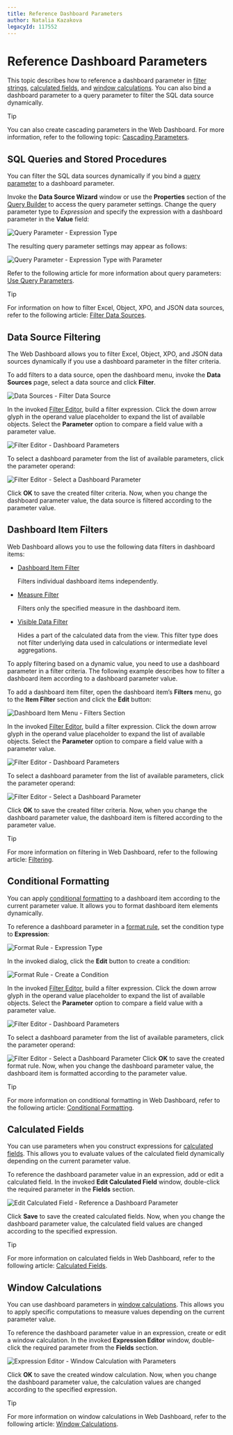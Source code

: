 ```yaml
---
title: Reference Dashboard Parameters
author: Natalia Kazakova
legacyId: 117552
---
```

# Reference Dashboard Parameters

This topic describes how to reference a dashboard parameter in [filter strings](#dashboard-item-filters), [calculated fields](#calculated-fields), and [window calculations](#window-calculations). You can also bind a dashboard parameter to a query parameter to filter the SQL data source dynamically.

>[!TIP]
>You can also create cascading parameters in the Web Dashboard. For more information, refer to the following topic: [Cascading Parameters](create-cascading-parameters.md).

## SQL Queries and Stored Procedures
 
You can filter the SQL data sources dynamically if you bind a [query parameter](../../provide-data/working-with-sql-data-sources/pass-query-parameters.md) to a dashboard parameter.

Invoke the **Data Source Wizard** window or use the **Properties** section of the [Query Builder](../../ui-elements/dialogs-and-wizards/query-builder.md) to access the query parameter settings. Change the query parameter type to *Expression* and specify the expression with a dashboard parameter in the **Value** field:

![Query Parameter - Expression Type](../../../../images/wdd-query-parameters-complex-expression.png)

The resulting query parameter settings may appear as follows:

![Query Parameter - Expression Type with Parameter](../../../../images/wdd-query-parameters-parameter-expression.png)

Refer to the following article for more information about query parameters: [Use Query Parameters](../../provide-data/working-with-sql-data-sources/pass-query-parameters.md).

>[!TIP]
>For information on how to filter Excel, Object, XPO, and JSON data sources, refer to the following article: [Filter Data Sources](../../provide-data/filter-data-sources.md).

## Data Source Filtering

The Web Dashboard allows you to filter Excel, Object, XPO, and JSON data sources dynamically if you use a dashboard parameter in the filter criteria.

To add filters to a data source, open the dashboard menu, invoke the **Data Sources** page, select a data source and click **Filter**.

![Data Sources - Filter Data Source](../../../../images/filter-data-source-with-parameter.png)

In the invoked [Filter Editor](../../ui-elements/dialogs-and-wizards/filter-editor.md), build a filter expression. Click the down arrow glyph in the operand value placeholder to expand the list of available objects. Select the **Parameter** option to compare a field value with a parameter value.

![Filter Editor - Dashboard Parameters](../../../../images/filter-editor-dashboard-parameter.png)

To select a dashboard parameter from the list of available parameters, click the parameter operand:

![Filter Editor - Select a Dashboard Parameter](../../../../images/filter-editor-dashboard-parameter-selection.png)

Click **OK** to save the created filter criteria. Now, when you change the dashboard parameter value, the data source is filtered according to the parameter value.

## Dashboard Item Filters

Web Dashboard allows you to use the following data filters in dashboard items:

- [Dashboard Item Filter](../../data-shaping/filtering.md#dashboard-item-filter)

  Filters individual dashboard items independently.

- [Measure Filter](../../data-shaping/filtering.md#measure-filter)

  Filters only the specified measure in the dashboard item.

- [Visible Data Filter](../../data-shaping/filtering.md#visible-data-filter)

  Hides a part of the calculated data from the view. This filter type does not filter underlying data used in calculations or intermediate level aggregations.

To apply filtering based on a dynamic value, you need to use a dashboard parameter in a filter criteria. The following example describes how to filter a dashboard item according to a dashboard parameter value. 

To add a dashboard item filter, open the dashboard item’s **Filters** menu, go to the **Item Filter** section and click the **Edit** button:

![Dashboard Item Menu - Filters Section](../../../../images/wdd-invoke-filter-editor124630.png)

In the invoked [Filter Editor](../../ui-elements/dialogs-and-wizards/filter-editor.md), build a filter expression. Click the down arrow glyph in the operand value placeholder to expand the list of available objects. Select the **Parameter** option to compare a field value with a parameter value.

![Filter Editor - Dashboard Parameters](../../../../images/filter-editor-dashboard-parameter.png)

To select a dashboard parameter from the list of available parameters, click the parameter operand:

![Filter Editor - Select a Dashboard Parameter](../../../../images/filter-editor-dashboard-parameter-selection.png)

Click **OK** to save the created filter criteria. Now, when you change the dashboard parameter value, the dashboard item is filtered according to the parameter value.

>[!TIP]
>For more information on filtering in Web Dashboard, refer to the following article: [Filtering](../../data-shaping/filtering.md).

## Conditional Formatting

You can apply [conditional formatting](../../appearance-customization/conditional-formatting.md) to a dashboard item according to the current parameter value. It allows you to format dashboard item elements dynamically.

To reference a dashboard parameter in a [format rule](../../appearance-customization/conditional-formatting.md#create-a-format-rule), set the condition type to **Expression**:

![Format Rule - Expression Type](../../../../images/expression-type-conditional-formatting.png)

In the invoked dialog, click the **Edit** button to create a condition:

![Format Rule - Create a Condition](../../../../images/conditional-formatting-create-expression-rule.png)

In the invoked [Filter Editor](../../ui-elements/dialogs-and-wizards/filter-editor.md), build a filter expression. Click the down arrow glyph in the operand value placeholder to expand the list of available objects. Select the **Parameter** option to compare a field value with a parameter value.

![Filter Editor - Dashboard Parameters](../../../../images/filter-editor-dashboard-parameter.png)

To select a dashboard parameter from the list of available parameters, click the parameter operand:

![Filter Editor - Select a Dashboard Parameter](../../../../images/filter-editor-dashboard-parameter-selection.png)
Click **OK** to save the created format rule. Now, when you change the dashboard parameter value, the dashboard item is formatted according to the parameter value.

>[!TIP]
>For more information on conditional formatting in Web Dashboard, refer to the following article: [Conditional Formatting](../../appearance-customization/conditional-formatting.md).

## Calculated Fields

You can use parameters when you construct expressions for [calculated fields](../../provide-data/calculated-fields.md). This allows you to evaluate values of the calculated field dynamically depending on the current parameter value.

To reference the dashboard parameter value in an expression, add or edit a calculated field. In the invoked **Edit Calculated Field** window, double-click the required parameter in the **Fields** section.

![Edit Calculated Field - Reference a Dashboard Parameter](../../../../images/wdd-parameters-calculated-field126509.png)

Click **Save** to save the created calculated fields. Now, when you change the dashboard parameter value, the calculated field values are changed according to the specified expression.

>[!TIP]
>For more information on calculated fields in Web Dashboard, refer to the following article: [Calculated Fields](../../provide-data/calculated-fields.md).

## Window Calculations

You can use dashboard parameters in [window calculations](../../data-analysis/calculations.md). This allows you to apply specific computations to measure values depending on the current parameter value.

To reference the dashboard parameter value in an expression, create or edit a window calculation. In the invoked **Expression Editor** window, double-click the required parameter from the **Fields** section.

![Expression Editor - Window Calculation with Parameters](../../../../images/wdd-parameters-window-calculations126562.png)

Click **OK** to save the created window calculation. Now, when you change the dashboard parameter value, the calculation values are changed according to the specified expression.

>[!TIP]
>For more information on window calculations in Web Dashboard, refer to the following article: [Window Calculations](../../data-analysis/calculations.md).

